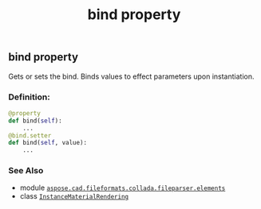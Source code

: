 ﻿---
title: bind property
second_title: Aspose.CAD for Python via .NET API References
description: 
type: docs
weight: 30
url: /python-net/aspose.cad.fileformats.collada.fileparser.elements/instancematerialrendering/bind/
is_root: false
---

## bind property


Gets or sets the bind.
Binds values to effect parameters upon instantiation.
### Definition:
```python
@property
def bind(self):
    ...
@bind.setter
def bind(self, value):
    ...
```

### See Also
* module [`aspose.cad.fileformats.collada.fileparser.elements`](../../)
* class [`InstanceMaterialRendering`](/cad/python-net/aspose.cad.fileformats.collada.fileparser.elements/instancematerialrendering)
